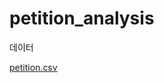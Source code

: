 # petition_analysis

데이터

[petition.csv](https://s3.ap-northeast-2.amazonaws.com/data10902/petition/petition.csv)
